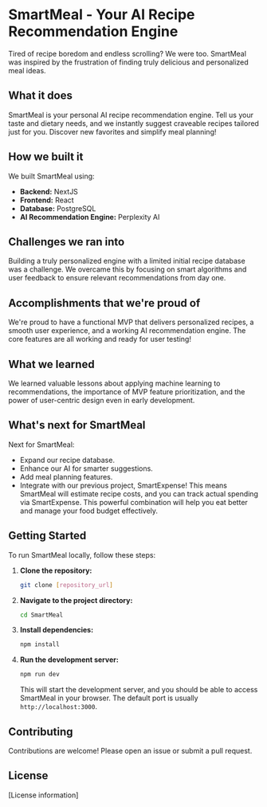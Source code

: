 # SmartMeal - Your AI Recipe Recommendation Engine

Tired of recipe boredom and endless scrolling? We were too. SmartMeal was inspired by the frustration of finding truly delicious and personalized meal ideas.

## What it does

SmartMeal is your personal AI recipe recommendation engine. Tell us your taste and dietary needs, and we instantly suggest craveable recipes tailored just for you. Discover new favorites and simplify meal planning!

## How we built it

We built SmartMeal using:

*   **Backend:** NextJS
*   **Frontend:** React
*   **Database:** PostgreSQL
*   **AI Recommendation Engine:** Perplexity AI

## Challenges we ran into

Building a truly personalized engine with a limited initial recipe database was a challenge. We overcame this by focusing on smart algorithms and user feedback to ensure relevant recommendations from day one.

## Accomplishments that we're proud of

We're proud to have a functional MVP that delivers personalized recipes, a smooth user experience, and a working AI recommendation engine. The core features are all working and ready for user testing!

## What we learned

We learned valuable lessons about applying machine learning to recommendations, the importance of MVP feature prioritization, and the power of user-centric design even in early development.

## What's next for SmartMeal

Next for SmartMeal:

*   Expand our recipe database.
*   Enhance our AI for smarter suggestions.
*   Add meal planning features.
*   Integrate with our previous project, SmartExpense! This means SmartMeal will estimate recipe costs, and you can track actual spending via SmartExpense. This powerful combination will help you eat better and manage your food budget effectively.

## Getting Started

To run SmartMeal locally, follow these steps:

1.  **Clone the repository:**

    ```bash
    git clone [repository_url]
    ```

2.  **Navigate to the project directory:**

    ```bash
    cd SmartMeal
    ```

3.  **Install dependencies:**

    ```bash
    npm install
    ```

4.  **Run the development server:**

    ```bash
    npm run dev
    ```

    This will start the development server, and you should be able to access SmartMeal in your browser.  The default port is usually `http://localhost:3000`.

## Contributing

Contributions are welcome! Please open an issue or submit a pull request.

## License

[License information]
